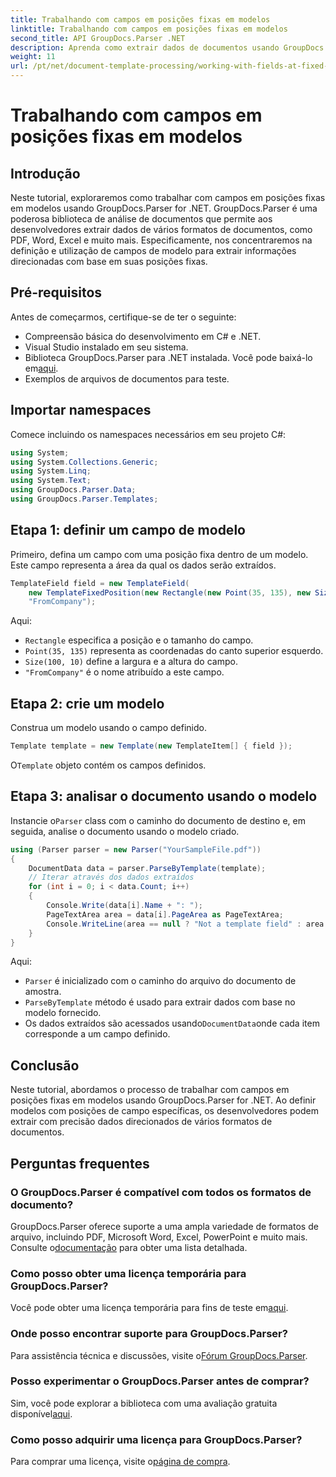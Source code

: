 ```yaml
---
title: Trabalhando com campos em posições fixas em modelos
linktitle: Trabalhando com campos em posições fixas em modelos
second_title: API GroupDocs.Parser .NET
description: Aprenda como extrair dados de documentos usando GroupDocs.Parser for .NET. Tutorial abrangente com exemplos de código.
weight: 11
url: /pt/net/document-template-processing/working-with-fields-at-fixed-positions-in-templates/
---
```


# Trabalhando com campos em posições fixas em modelos

## Introdução
Neste tutorial, exploraremos como trabalhar com campos em posições fixas em modelos usando GroupDocs.Parser for .NET. GroupDocs.Parser é uma poderosa biblioteca de análise de documentos que permite aos desenvolvedores extrair dados de vários formatos de documentos, como PDF, Word, Excel e muito mais. Especificamente, nos concentraremos na definição e utilização de campos de modelo para extrair informações direcionadas com base em suas posições fixas.
## Pré-requisitos
Antes de começarmos, certifique-se de ter o seguinte:
- Compreensão básica do desenvolvimento em C# e .NET.
- Visual Studio instalado em seu sistema.
- Biblioteca GroupDocs.Parser para .NET instalada. Você pode baixá-lo em[aqui](https://releases.groupdocs.com/parser/net/).
- Exemplos de arquivos de documentos para teste.

## Importar namespaces
Comece incluindo os namespaces necessários em seu projeto C#:
```csharp
using System;
using System.Collections.Generic;
using System.Linq;
using System.Text;
using GroupDocs.Parser.Data;
using GroupDocs.Parser.Templates;
```
## Etapa 1: definir um campo de modelo
Primeiro, defina um campo com uma posição fixa dentro de um modelo. Este campo representa a área da qual os dados serão extraídos.
```csharp
TemplateField field = new TemplateField(
    new TemplateFixedPosition(new Rectangle(new Point(35, 135), new Size(100, 10))),
    "FromCompany");
```
Aqui:
- `Rectangle` especifica a posição e o tamanho do campo.
- `Point(35, 135)` representa as coordenadas do canto superior esquerdo.
- `Size(100, 10)` define a largura e a altura do campo.
- `"FromCompany"` é o nome atribuído a este campo.
## Etapa 2: crie um modelo
Construa um modelo usando o campo definido.
```csharp
Template template = new Template(new TemplateItem[] { field });
```
 O`Template` objeto contém os campos definidos.
## Etapa 3: analisar o documento usando o modelo
 Instancie o`Parser` class com o caminho do documento de destino e, em seguida, analise o documento usando o modelo criado.
```csharp
using (Parser parser = new Parser("YourSampleFile.pdf"))
{
    DocumentData data = parser.ParseByTemplate(template);
    // Iterar através dos dados extraídos
    for (int i = 0; i < data.Count; i++)
    {
        Console.Write(data[i].Name + ": ");
        PageTextArea area = data[i].PageArea as PageTextArea;
        Console.WriteLine(area == null ? "Not a template field" : area.Text);
    }
}
```
Aqui:
- `Parser` é inicializado com o caminho do arquivo do documento de amostra.
- `ParseByTemplate` método é usado para extrair dados com base no modelo fornecido.
-  Os dados extraídos são acessados usando`DocumentData`onde cada item corresponde a um campo definido.

## Conclusão
Neste tutorial, abordamos o processo de trabalhar com campos em posições fixas em modelos usando GroupDocs.Parser for .NET. Ao definir modelos com posições de campo específicas, os desenvolvedores podem extrair com precisão dados direcionados de vários formatos de documentos.

## Perguntas frequentes
### O GroupDocs.Parser é compatível com todos os formatos de documento?
 GroupDocs.Parser oferece suporte a uma ampla variedade de formatos de arquivo, incluindo PDF, Microsoft Word, Excel, PowerPoint e muito mais. Consulte o[documentação](https://tutorials.groupdocs.com/parser/net/) para obter uma lista detalhada.
### Como posso obter uma licença temporária para GroupDocs.Parser?
 Você pode obter uma licença temporária para fins de teste em[aqui](https://purchase.groupdocs.com/temporary-license/).
### Onde posso encontrar suporte para GroupDocs.Parser?
 Para assistência técnica e discussões, visite o[Fórum GroupDocs.Parser](https://forum.groupdocs.com/c/parser/17).
### Posso experimentar o GroupDocs.Parser antes de comprar?
 Sim, você pode explorar a biblioteca com uma avaliação gratuita disponível[aqui](https://releases.groupdocs.com/).
### Como posso adquirir uma licença para GroupDocs.Parser?
 Para comprar uma licença, visite o[página de compra](https://purchase.groupdocs.com/buy).